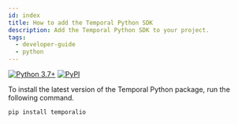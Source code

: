 ```yaml
---
id: index
title: How to add the Temporal Python SDK
description: Add the Temporal Python SDK to your project.
tags:
  - developer-guide
  - python
---
```


[![Python 3.7+](https://img.shields.io/pypi/pyversions/temporalio.svg?style=for-the-badge)](https://pypi.org/project/temporalio)
[![PyPI](https://img.shields.io/pypi/v/temporalio.svg?style=for-the-badge)](https://pypi.org/project/temporalio)


To install the latest version of the Temporal Python package, run the following command.

```bash
pip install temporalio
```
